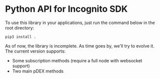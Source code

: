 # Python API for Incognito SDK

To use this library in your applications, just run the command below in the root directory:

```
pip3 install .
```

As of now, the library is incomplete. As time goes by, we'll try to evolve it. The current version supports:

- Some subscription methods (require a full node with websocket support)
- Two main pDEX  methods
